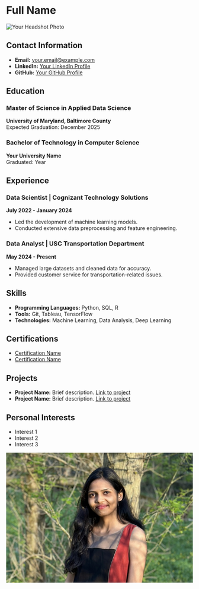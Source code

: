# Full Name

![Your Headshot Photo](path-to-your-photo.jpg)

## Contact Information
- **Email:** your.email@example.com
- **LinkedIn:** [Your LinkedIn Profile](https://linkedin.com/in/your-profile)
- **GitHub:** [Your GitHub Profile](https://github.com/your-profile)

## Education
### Master of Science in Applied Data Science
**University of Maryland, Baltimore County**  
Expected Graduation: December 2025

### Bachelor of Technology in Computer Science
**Your University Name**  
Graduated: Year

## Experience
### Data Scientist | Cognizant Technology Solutions
**July 2022 - January 2024**  
- Led the development of machine learning models.
- Conducted extensive data preprocessing and feature engineering.

### Data Analyst | USC Transportation Department
**May 2024 - Present**  
- Managed large datasets and cleaned data for accuracy.
- Provided customer service for transportation-related issues.

## Skills
- **Programming Languages:** Python, SQL, R
- **Tools:** Git, Tableau, TensorFlow
- **Technologies:** Machine Learning, Data Analysis, Deep Learning

## Certifications
- [Certification Name](link-to-certification)
- [Certification Name](link-to-certification)

## Projects
- **Project Name:** Brief description. [Link to project](https://github.com/your-project)
- **Project Name:** Brief description. [Link to project](https://github.com/your-project)

## Personal Interests
- Interest 1
- Interest 2
- Interest 3


![Your Headshot Photo](pic.png)
